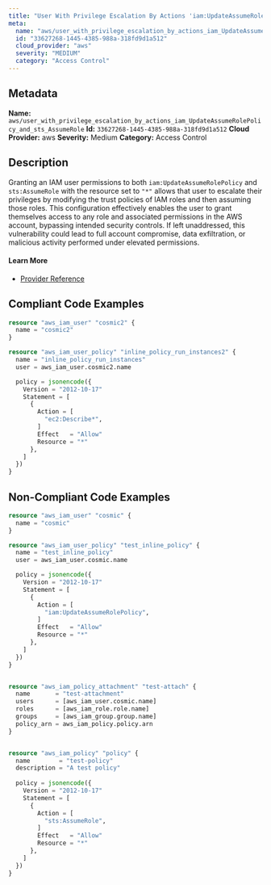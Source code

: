 ```yaml
---
title: "User With Privilege Escalation By Actions 'iam:UpdateAssumeRolePolicy' And 'sts:AssumeRole'"
meta:
  name: "aws/user_with_privilege_escalation_by_actions_iam_UpdateAssumeRolePolicy_and_sts_AssumeRole"
  id: "33627268-1445-4385-988a-318fd9d1a512"
  cloud_provider: "aws"
  severity: "MEDIUM"
  category: "Access Control"
---
```

## Metadata
**Name:** `aws/user_with_privilege_escalation_by_actions_iam_UpdateAssumeRolePolicy_and_sts_AssumeRole`
**Id:** `33627268-1445-4385-988a-318fd9d1a512`
**Cloud Provider:** aws
**Severity:** Medium
**Category:** Access Control
## Description
Granting an IAM user permissions to both `iam:UpdateAssumeRolePolicy` and `sts:AssumeRole` with the resource set to `"*"` allows that user to escalate their privileges by modifying the trust policies of IAM roles and then assuming those roles. This configuration effectively enables the user to grant themselves access to any role and associated permissions in the AWS account, bypassing intended security controls. If left unaddressed, this vulnerability could lead to full account compromise, data exfiltration, or malicious activity performed under elevated permissions.

#### Learn More

 - [Provider Reference](https://registry.terraform.io/providers/hashicorp/aws/latest/docs/resources/iam_user_policy#policy)


## Compliant Code Examples
```terraform
resource "aws_iam_user" "cosmic2" {
  name = "cosmic2"
}

resource "aws_iam_user_policy" "inline_policy_run_instances2" {
  name = "inline_policy_run_instances"
  user = aws_iam_user.cosmic2.name

  policy = jsonencode({
    Version = "2012-10-17"
    Statement = [
      {
        Action = [
          "ec2:Describe*",
        ]
        Effect   = "Allow"
        Resource = "*"
      },
    ]
  })
}

```
## Non-Compliant Code Examples
```terraform
resource "aws_iam_user" "cosmic" {
  name = "cosmic"
}

resource "aws_iam_user_policy" "test_inline_policy" {
  name = "test_inline_policy"
  user = aws_iam_user.cosmic.name

  policy = jsonencode({
    Version = "2012-10-17"
    Statement = [
      {
        Action = [
          "iam:UpdateAssumeRolePolicy",
        ]
        Effect   = "Allow"
        Resource = "*"
      },
    ]
  })
}


resource "aws_iam_policy_attachment" "test-attach" {
  name       = "test-attachment"
  users      = [aws_iam_user.cosmic.name]
  roles      = [aws_iam_role.role.name]
  groups     = [aws_iam_group.group.name]
  policy_arn = aws_iam_policy.policy.arn
}


resource "aws_iam_policy" "policy" {
  name        = "test-policy"
  description = "A test policy"
  
  policy = jsonencode({
    Version = "2012-10-17"
    Statement = [
      {
        Action = [
          "sts:AssumeRole",
        ]
        Effect   = "Allow"
        Resource = "*"
      },
    ]
  })
}

```
